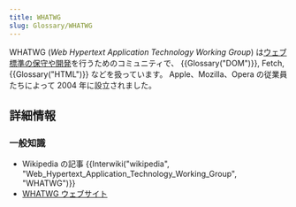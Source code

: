 ```yaml
---
title: WHATWG
slug: Glossary/WHATWG
---
```


WHATWG (_Web Hypertext Application Technology Working Group_) は[ウェブ標準の保守や開発](https://spec.whatwg.org/)を行うためのコミュニティで、 {{Glossary("DOM")}}, Fetch, {{Glossary("HTML")}} などを扱っています。 Apple、Mozilla、Opera の従業員たちによって 2004 年に設立されました。

## 詳細情報

### 一般知識

- Wikipedia の記事 {{Interwiki("wikipedia", "Web_Hypertext_Application_Technology_Working_Group", "WHATWG")}}
- [WHATWG ウェブサイト](https://whatwg.org/)
